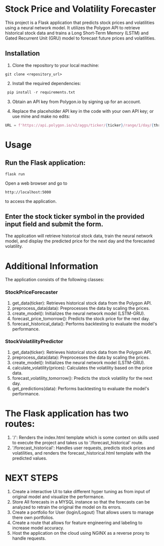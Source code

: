 # Stock Price and Volatility Forecaster

This project is a Flask application that predicts stock prices and volatilities using a neural network model. It utilizes the Polygon API to retrieve historical stock data and trains a Long Short-Term Memory (LSTM) and Gated Recurrent Unit (GRU) model to forecast future prices and volatilities.

## Installation

1. Clone the repository to your local machine:

``` 
git clone <repository_url>
```


2. Install the required dependencies:

```python
 pip install -r requirements.txt
```

3. Obtain an API key from Polygon.io by signing up for an account.

4. Replace the placeholder API key in the code with your own API key; or use mine and make no edits:

```python
URL = f'https://api.polygon.io/v2/aggs/ticker/{ticker}/range/1/day/{three_months_ago}/{current_date}?apiKey=<your_api_key>'
```

# Usage
## Run the Flask application:

``` 
flask run
```
Open a web browser and go to
``` 
http://localhost:5000
``` 
to access the application.

## Enter the stock ticker symbol in the provided input field and submit the form.

The application will retrieve historical stock data, train the neural network model, and display the predicted price for the next day and the forecasted volatility.

# Additional Information
The application consists of the following classes:

### StockPriceForecaster
1. get_data(ticker): Retrieves historical stock data from the Polygon API.
2. preprocess_data(data): Preprocesses the data by scaling the prices.
3. create_model(): Initializes the neural network model (LSTM-GRU).
4. forecast_price_tomorrow(): Predicts the stock price for the next day.
5. forecast_historical_data(): Performs backtesting to evaluate the model's performance.
### StockVolatilityPredictor
1. get_data(ticker): Retrieves historical stock data from the Polygon API.
2. preprocess_data(data): Preprocesses the data by scaling the prices.
3. create_model(): Initializes the neural network model (LSTM-GRU).
4. calculate_volatility(prices): Calculates the volatility based on the price data.
5. forecast_volatility_tomorrow(): Predicts the stock volatility for the next day.
6. get_predictions(data): Performs backtesting to evaluate the model's performance.

# The Flask application has two routes:

1. '/': Renders the index.html template which is some context on skills used to execute the project and takes us to '/forecast_historical' route.
2. '/forecast_historical': Handles user requests, predicts stock prices and volatilities, and renders the forecast_historical.html template with the predicted values.

# NEXT STEPS
1. Create a interactive UI to take different hyper tuning as from input of original model and visualize the performance. 
2. Store All forecasts in a MYSQL instance so that the forecasts can be analyzed to retrain the original the model on its errors. 
3. Create a portfolio for User (login/Logout) That allows users to manage there own portfolios. 
4. Create a route that allows for feature engineering and labeling to increase model accuracy. 
5. Host the application on the cloud using NGINX as a reverse proxy to handle requests. 
